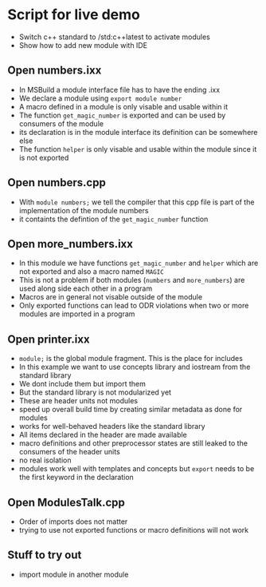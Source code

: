 # Script for live demo

* Switch c++ standard to /std:c++latest to activate modules
* Show how to add new module with IDE

## Open numbers.ixx

* In MSBuild a module interface file has to have the ending .ixx
* We declare a module using `export module number`
* A macro defined in a module is only visable and usable within it
* The function `get_magic_number` is exported and can be used by consumers of the module
* its declaration is in the module interface its definition can be somewhere else
* The function `helper` is only visable and usable within the module since it is not exported

## Open numbers.cpp

* With `module numbers;` we tell the compiler that this cpp file is part of the implementation of the module numbers
* it containts the defintion of the `get_magic_number` function

## Open more_numbers.ixx

* In this module we have functions `get_magic_number` and `helper` which are not exported and also a macro named `MAGIC`
* This is not a problem if both modules (`numbers` and `more_numbers`) are used along side each other in a program
* Macros are in general not visable outside of the module
* Only exported functions can lead to ODR violations when two or more modules are imported in a program

## Open printer.ixx

* `module;` is the global module fragment. This is the place for includes
* In this example we want to use concepts library and iostream from the standard library
* We dont include them but import them
* But the standard library is not modularized yet 
* These are header units not modules
* speed up overall build time by creating similar metadata as done for modules
* works for well-behaved headers like the standard library
* All items declared in the header are made available
* macro definitions and other preprocessor states are still leaked to the consumers of the header units
* no real isolation
* modules work well with templates and concepts  but `export` needs to be the first keyword in the declaration

## Open ModulesTalk.cpp

* Order of imports does not matter
* trying to use not exported functions or macro definitions will not work

## Stuff to try out

* import module in another module